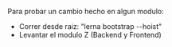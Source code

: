 Para probar un cambio hecho en algun modulo:
 
- Correr desde raiz: "lerna bootstrap --hoist"
- Levantar el modulo Z (Backend y Frontend)
